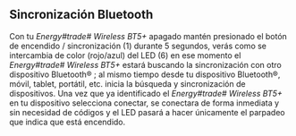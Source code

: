 ## Sincronización Bluetooth

Con tu *Energy#trade# Wireless BT5+* apagado mantén presionado el botón de encendido / sincronización (1) durante 5 segundos, verás como se intercambia de color (rojo/azul) del LED (6) en ese momento el *Energy#trade# Wireless BT5+* estará buscando la sincronización con otro dispositivo Bluetooth® ; al mismo tiempo desde tu dispositivo Bluetooth®, móvil, tablet, portátil, etc. inicia la búsqueda y sincronización de dispositivos. Una vez que ya identificado el *Energy#trade# Wireless BT5+* en tu dispositivo selecciona conectar, se conectara de forma inmediata y sin necesidad de códigos y el LED pasará a hacer únicamente el parpadeo que indica que está encendido. 
